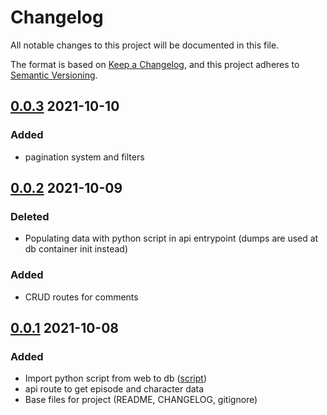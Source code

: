 # Changelog

All notable changes to this project will be documented in this file.

The format is based on [Keep a Changelog](https://keepachangelog.com/en/1.0.0/),
and this project adheres to [Semantic Versioning](https://semver.org/spec/v2.0.0.html).

## [0.0.3] 2021-10-10

### Added
- pagination system and filters

## [0.0.2] 2021-10-09

### Deleted
- Populating data with python script in api entrypoint (dumps are used at db container init instead)

### Added
- CRUD routes for comments

## [0.0.1] 2021-10-08

### Added
- Import python script from web to db ([script](./db/script/write_from_web_to_json.py))
- api route to get episode and character data
- Base files for project (README, CHANGELOG, gitignore)

[0.0.3]: https://github.com/benjmathias/jellyrick/compare/v0.0.2...v0.0.3
[0.0.2]: https://github.com/benjmathias/jellyrick/compare/v0.0.1...v0.0.2
[0.0.1]: https://github.com/benjmathias/jellyrick/releases/tag/v0.0.1